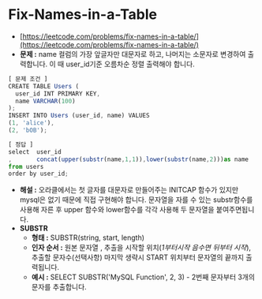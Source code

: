 # **Fix-Names-in-a-Table**

- [https://leetcode.com/problems/fix-names-in-a-table/](https://leetcode.com/problems/fix-names-in-a-table/)
- **문제 :** name 컬럼의 가장 앞글자만 대문자로 하고, 나머지는 소문자로 변경하여 출력합니다. 이 때 user_id기준 오름차순 정렬 출력해야 합니다.

```jsx
[ 문제 조건 ]
CREATE TABLE Users (
  user_id INT PRIMARY KEY,
  name VARCHAR(100)
);
INSERT INTO Users (user_id, name) VALUES
(1, 'alice'),
(2, 'bOB');
```

```jsx
[ 정답 ]
select	user_id
,		concat(upper(substr(name,1,1)),lower(substr(name,2)))as name
from users
order by user_id;
```

- **해설 :** 오라클에서는 첫 글자를 대문자로 만들어주는 INITCAP 함수가 있지만 mysql은 없기 때문에 직접 구현해야 합니다. 문자열을 자를 수 있는 substr함수를 사용해 자른 후 upper 함수와 lower함수를 각각 사용해 두 문자열을 붙여주면됩니다.
- **SUBSTR**
  - **형태 :** SUBSTR(string, start, length)
  - **인자 순서 :** 원본 문자열 , 추출을 시작할 위치(_1부터시작 음수면 뒤부터 시작_), 추출할 문자수(선택사항) 마지막 생략시 START 위치부터 문자열의 끝까지 출력됩니다.
  - **예시 :** SELECT SUBSTR('MySQL Function', 2, 3) - 2번째 문자부터 3개의 문자를 추출합니다.
